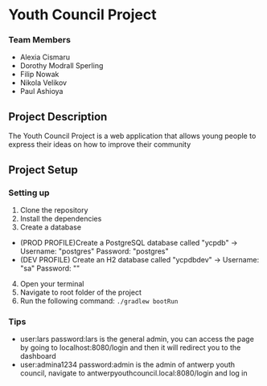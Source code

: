 # Youth Council Project
### Team Members
- Alexia Cismaru
- Dorothy Modrall Sperling
- Filip Nowak
- Nikola Velikov
- Paul Ashioya
## Project Description
The Youth Council Project is a web application that allows young people to express their ideas on how to improve their community

## Project Setup

### Setting up

1. Clone the repository
2. Install the dependencies
3. Create a database

- (PROD PROFILE)Create a PostgreSQL database called "ycpdb" -> Username: "postgres" Password: "postgres"
- (DEV PROFILE) Create an H2 database called "ycpdbdev" -> Username: "sa" Password: ""

4. Open your terminal
5. Navigate to root folder of the project
6. Run the following command: `./gradlew bootRun`

### Tips

- user:lars password:lars is the general admin, you can access the page by going to localhost:8080/login and then it
  will redirect you to the dashboard
- user:admina1234 password:admin is the admin of antwerp youth council, navigate to antwerpyouthcouncil.local:8080/login
  and log in
